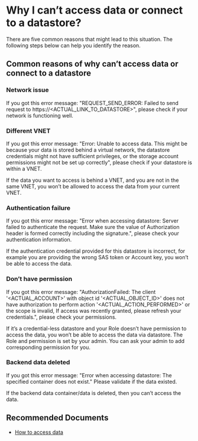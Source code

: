 
<properties 
    pageTitle="I cannot access my data or connect to a datastore"
    description="I cannot access my data or connect to a datastore"
    service="microsoft.machinelearning"
    resource="datastore"
    authors="SturgeonMi"
    ms.author="xunwan"
    selfHelpType="generic"
    supportTopicIds="32690860"
    resourceTags=""
    productPesIds="16644"
    cloudEnvironments="Public"
    articleId=" machinelearning-cannot-access-data-in-datastore"
/>

# Why I can’t access data or connect to a datastore?

There are five common reasons that might lead to this situation. The following steps below can help you identify the reason.

## Common reasons of why can’t access data or connect to a datastore

### Network issue

If you got this error message: "REQUEST_SEND_ERROR: Failed to send request to https://<ACTUAL_LINK_TO_DATASTORE>", please check if your network is functioning well.

### Different VNET

If you got this error message: "Error: Unable to access data. This might be because your data is stored behind a virtual network, the datastore credentials might not have sufficient privileges, or the storage account permissions might not be set up correctly", please check if your datastore is within a VNET.

If the data you want to access is behind a VNET, and you are not in the same VNET, you won’t be allowed to access the data from your current VNET.

### Authentication failure

If you got this error message: "Error when accessing datastore: Server failed to authenticate the request. Make sure the value of Authorization header is formed correctly including the signature.", please check your authentication information.

If the authentication credential provided for this datastore is incorrect, for example you are providing the wrong SAS token or Account key, you won’t be able to access the data.

### Don’t have permission

If you got this error message: "AuthorizationFailed: The client '<ACTUAL_ACCOUNT>' with object id '<ACTUAL_OBJECT_ID>' does not have authorization to perform action '<ACTUAL_ACTION_PERFORMED>' or the scope is invalid, If access was recently granted, please refresh your credentials.", please check your permissions. 

If it’s a credential-less datastore and your Role doesn’t have permission to access the data, you won’t be able to access the data via datastore.
The Role and permission is set by your admin. You can ask your admin to add corresponding permission for you.

### Backend data deleted

If you got this error message: "Error when accessing datastore: The specified container does not exist." Please validate if the data existed.

If the backend data container/data is deleted, then you can’t access the data.

## **Recommended Documents**

* [How to access data](https://docs.microsoft.com/azure/machine-learning/how-to-access-data)<br>
